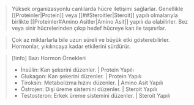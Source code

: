 >Yüksek organizasyonlu canlılarda hücre iletişimi sağlarlar. Genellikle [[Proteinler|Protein]] veya [[##Steroitler|Steroit]] yapılı olmalarıyla birlikte [[Proteinler#Amino Asitler|Amino Asit]] yapılı da olabilirler. Bez veya sinir hücrelerinden çıkıp hedef hücreye kan ile taşınırlar.

>Çok az miktarlarla bile uzun süreli ve büyük etki gösterebilirler. Hormonlar, yıkılıncaya kadar etkilerini sürdürür.

> [!info] Bazı Hormon Örnekleri
> - İnsülin: Kan şekerini düzenler. | Protein Yapılı
> - Glukagon: Kan şekerini düzenler. | Protein Yapılı
> - Tiroksin: Metabolizma hızını düzenler. | Amino Asit Yapılı
> - Östrojen: Dişi üreme sistemini düzenler. | Steroit Yapılı
> - Testosteron: Erkek üreme sistemini düzenler. | Steroit Yapılı
